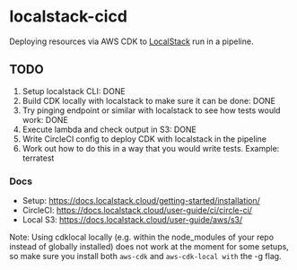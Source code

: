 # localstack-cicd
Deploying resources via AWS CDK to [LocalStack](https://www.localstack.cloud/) run in a pipeline.

## TODO
1. Setup localstack CLI: DONE
2. Build CDK locally with localstack to make sure it can be done: DONE
3. Try pinging endpoint or similar with localstack to see how tests would work: DONE
4. Execute lambda and check output in S3: DONE
5. Write CircleCI config to deploy CDK with localstack in the pipeline
6. Work out how to do this in a way that you would write tests. Example: terratest

### Docs
- Setup: https://docs.localstack.cloud/getting-started/installation/
- CircleCI: https://docs.localstack.cloud/user-guide/ci/circle-ci/
- Local S3: https://docs.localstack.cloud/user-guide/aws/s3/

Note:
Using cdklocal locally (e.g. within the node_modules of your repo instead of globally installed) does not work at the moment for some setups, so make sure you install both `aws-cdk` and `aws-cdk-local with` the -g flag.
